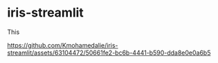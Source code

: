 # iris-streamlit
This


https://github.com/Kmohamedalie/iris-streamlit/assets/63104472/50661fe2-bc6b-4441-b590-dda8e0e0a6b5

